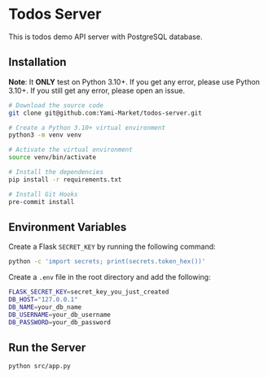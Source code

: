 # Todos Server

This is todos demo API server with PostgreSQL database.

## Installation

**Note**: It **ONLY** test on Python 3.10+. If you get any error,
please use Python 3.10+. If you still get any error, please open an issue.

```bash
# Download the source code
git clone git@github.com:Yami-Market/todos-server.git

# Create a Python 3.10+ virtual environment
python3 -m venv venv

# Activate the virtual environment
source venv/bin/activate

# Install the dependencies
pip install -r requirements.txt

# Install Git Hooks
pre-commit install
```

## Environment Variables

Create a Flask `SECRET_KEY` by running the following command:

```bash
python -c 'import secrets; print(secrets.token_hex())'
```

Create a `.env` file in the root directory and add the following:

```bash
FLASK_SECRET_KEY=secret_key_you_just_created
DB_HOST="127.0.0.1"
DB_NAME=your_db_name
DB_USERNAME=your_db_username
DB_PASSWORD=your_db_password
```

## Run the Server

```bash
python src/app.py
```
